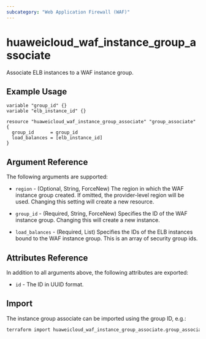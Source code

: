 ```yaml
---
subcategory: "Web Application Firewall (WAF)"
---
```


# huaweicloud_waf_instance_group_associate

Associate ELB instances to a WAF instance group.

## Example Usage

```hcl
variable "group_id" {}
variable "elb_instance_id" {}

resource "huaweicloud_waf_instance_group_associate" "group_associate" {
  group_id      = group_id
  load_balances = [elb_instance_id]
}
```

## Argument Reference

The following arguments are supported:

* `region` - (Optional, String, ForceNew) The region in which the WAF instance group created.
  If omitted, the provider-level region will be used. Changing this setting will create a new resource.

* `group_id` - (Required, String, ForceNew) Specifies the ID of the WAF instance group.
  Changing this will create a new instance.

* `load_balances` - (Required, List) Specifies the IDs of the ELB instances bound to the WAF instance group.
  This is an array of security group ids.

## Attributes Reference

In addition to all arguments above, the following attributes are exported:

* `id` - The ID in UUID format.

## Import

The instance group associate can be imported using the group ID, e.g.:

```sh
terraform import huaweicloud_waf_instance_group_associate.group_associate 0be1e69d-1987-4d9c-9dc5-fc7eed592398
```
